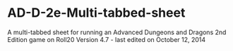 # AD-D-2e-Multi-tabbed-sheet
A multi-tabbed sheet for running an Advanced Dungeons and Dragons 2nd Edition game on Roll20
Version 4.7 - last edited on October 12, 2014
